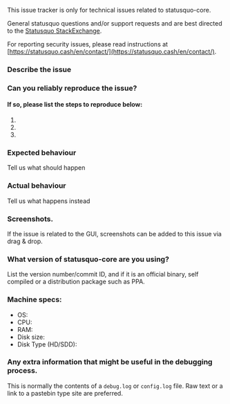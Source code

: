 <!--- Remove sections that do not apply -->

This issue tracker is only for technical issues related to statusquo-core.

General statusquo questions and/or support requests and are best directed to the [Statusquo StackExchange](https://statusquo.stackexchange.com).

For reporting security issues, please read instructions at [https://statusquo.cash/en/contact/](https://statusquo.cash/en/contact/).

### Describe the issue

### Can you reliably reproduce the issue?
#### If so, please list the steps to reproduce below:
1.
2.
3.

### Expected behaviour
Tell us what should happen

### Actual behaviour
Tell us what happens instead

### Screenshots.
If the issue is related to the GUI, screenshots can be added to this issue via drag & drop.

### What version of statusquo-core are you using?
List the version number/commit ID, and if it is an official binary, self compiled or a distribution package such as PPA.

### Machine specs:
- OS:
- CPU:
- RAM:
- Disk size:
- Disk Type (HD/SDD):

### Any extra information that might be useful in the debugging process.
This is normally the contents of a `debug.log` or `config.log` file. Raw text or a link to a pastebin type site are preferred.
